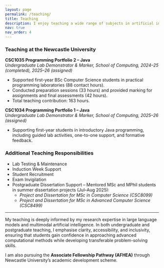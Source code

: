 ```yaml
---
layout: page
permalink: /teaching/
title: Teaching
description: I enjoy teaching a wide range of subjects in artificial intelligence and computer science, and I am particularly passionate about explaining advanced AI concepts in clear and accessible language to students without a technical background. 
nav: true
nav_order: 4
---
```


### Teaching at the Newcastle University

**CSC1035 Programming Portfolio 2 – Java**  
*Undergraduate Lab Demonstrator & Marker, School of Computing, 2024–25 (completed), 2025–26 (assigned)*  

- Supported first-year BSc Computer Science students in practical programming laboratories (88 contact hours).  
- Conducted preparation sessions (33 hours) and provided marking for assignments and final assessments (42 hours).  
- Total teaching contribution: 163 hours.  

**CSC1034 Programming Portfolio 1 – Java**  
*Undergraduate Lab Demonstrator & Marker, School of Computing, 2025–26 (assigned)*  

- Supporting first-year students in introductory Java programming, including guided lab activities, one-to-one support, and formative feedback.  


### Additional Teaching Responsibilities  

- Lab Testing & Maintenance 
- Induction Week Support 
- Student Recruitment  
- Exam Invigilation  
- Postgraduate Dissertation Support – Mentored MSc and MPhil students in summer dissertation projects (Jul–Aug 2025):  
  - *Project and Dissertation for MSc in Computer Science (CSC8099)*  
  - *Project and Dissertation for MSc in Advanced Computer Science (CSC8499)*  

---

My teaching is deeply informed by my research expertise in large language models and multimodal artificial intelligence. In both undergraduate and postgraduate teaching, I emphasise clarity, accessibility, and inclusivity, ensuring that students gain confidence in approaching advanced computational methods while developing transferable problem-solving skills.  

I am also pursuing the **Associate Fellowship Pathway (AFHEA)** through Newcastle University’s academic development scheme.




